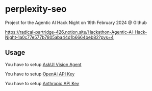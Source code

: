 # perplexity-seo
Project for the Agentic AI Hack Night on 19th February 2024 @ Github

https://radical-partridge-426.notion.site/Hackathon-Agentic-AI-Hack-Night-1a0c77e577b7805aba44d1b6664beb82?pvs=4

## Usage

You have to setup [AskUI Vision Agent](https://github.com/askui/vision-agent)

You have to setup [OpenAI API Key](https://platform.openai.com/api-keys)

You have to setup [Anthropic API Key](https://console.anthropic.com/settings/keys)